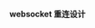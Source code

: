 <!--
 * @Descripttion:
 * @Author: ZhangYu
 * @Date: 2023-04-04 01:06:41
 * @LastEditors: ZhangYu
 * @LastEditTime: 2023-04-04 01:07:05
-->
#### websocket 重连设计